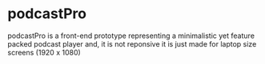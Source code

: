 # podcastPro

podcastPro is a front-end prototype representing a minimalistic yet feature packed podcast player and, it is not reponsive it is just made for laptop size screens (1920 x 1080)
